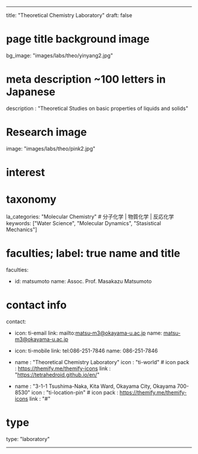 ---

title: "Theoretical Chemistry Laboratory"
draft: false

# page title background image

bg_image: "images/labs/theo/yinyang2.jpg"

# meta description ~100 letters in Japanese

description : "Theoretical Studies on basic properties of liquids and solids"

# Research image

image: "images/labs/theo/pink2.jpg"

# interest

# taxonomy

la_categories: "Molecular Chemistry" # 分子化学 | 物質化学 | 反応化学
keywords: ["Water Science", "Molecular Dynamics", "Stasistical Mechanics"]

# faculties; label: true name and title

faculties:

- id: matsumoto
  name: Assoc. Prof. Masakazu Matsumoto

# contact info

contact:

- icon: ti-email
  link: mailto:matsu-m3@okayama-u.ac.jp
  name: matsu-m3@okayama-u.ac.jp

- icon: ti-mobile
  link: tel:086-251-7846
  name: 086-251-7846

- name : "Theoretical Chemistry Laboratory"
  icon : "ti-world" # icon pack : https://themify.me/themify-icons
  link : "https://tetrahedroid.github.io/en/"

- name : "3-1-1 Tsushima-Naka, Kita Ward, Okayama City, Okayama 700-8530"
  icon : "ti-location-pin" # icon pack : https://themify.me/themify-icons
  link : "#"

# type

type: "laboratory"

---